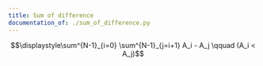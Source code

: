 ```yaml
---
title: Sum of difference
documentation_of: ./sum_of_difference.py
---
```


$$\displaystyle\sum^{N-1}_{i=0} \sum^{N-1}_{j=i+1} A_i - A_j \qquad (A_i < A_j)$$